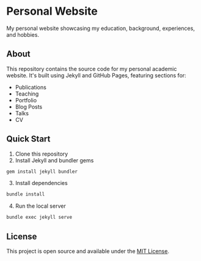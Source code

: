 # Personal Website

My personal website showcasing my education, background, experiences, and hobbies.

## About
This repository contains the source code for my personal academic website. It's built using Jekyll and GitHub Pages, featuring sections for:
- Publications
- Teaching
- Portfolio
- Blog Posts
- Talks
- CV

## Quick Start
1. Clone this repository
2. Install Jekyll and bundler gems
```bash
gem install jekyll bundler
```
3. Install dependencies
```bash
bundle install
```
4. Run the local server
```bash
bundle exec jekyll serve
```

## License
This project is open source and available under the [MIT License](LICENSE). 
